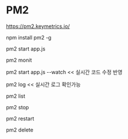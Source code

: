 # PM2

https://pm2.keymetrics.io/

npm install pm2 -g

pm2 start app.js

pm2 monit

pm2 start app.js --watch << 실시간 코드 수정 반영

pm2 log << 실시간 로그 확인가능

pm2 list

pm2 stop

pm2 restart

pm2 delete
